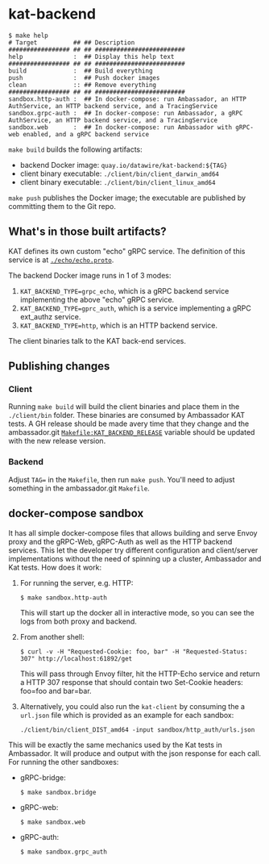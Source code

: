 # kat-backend

   ```console
   $ make help
   # Target          ## ## Description
   ################# ## ## #########################
   help              :  ## Display this help text
   ################# ## ## #########################
   build             :  ## Build everything
   push              :  ## Push docker images
   clean             :: ## Remove everything
   ################# ## ## #########################
   sandbox.http-auth :  ## In docker-compose: run Ambassador, an HTTP AuthService, an HTTP backend service, and a TracingService
   sandbox.grpc-auth :  ## In docker-compose: run Ambassador, a gRPC AuthService, an HTTP backend service, and a TracingService
   sandbox.web       :  ## In docker-compose: run Ambassador with gRPC-web enabled, and a gRPC backend service
   ```

`make build` builds the following artifacts:
 - backend Docker image: `quay.io/datawire/kat-backend:${TAG}`
 - client binary executable: `./client/bin/client_darwin_amd64`
 - client binary executable: `./client/bin/client_linux_amd64`

`make push` publishes the Docker image; the executable are published
by committing them to the Git repo.

## What's in those built artifacts?

KAT defines its own custom "echo" gRPC service.  The definition of
this service is at [`./echo/echo.proto`][].

The backend Docker image runs in 1 of 3 modes:
 1. `KAT_BACKEND_TYPE=grpc_echo`, which is a gRPC backend service
    implementing the above "echo" gRPC service.
 2. `KAT_BACKEND_TYPE=gprc_auth`, which is a service implementing a
    gRPC ext_authz service.
 3. `KAT_BACKEND_TYPE=http`, which is an HTTP backend service.

The client binaries talk to the KAT back-end services.

[`./echo/echo.proto`]: ./echo/echo.proto

## Publishing changes

### Client

Running `make build` will build the client binaries and place them in
the `./client/bin` folder.  These binaries are consumed by Ambassador
KAT tests.  A GH release should be made avery time that they change
and the ambassador.git [`Makefile:KAT_BACKEND_RELEASE`][] variable
should be updated with the new release version.

[`Makefile:KAT_BACKEND_RELEASE`]: https://github.com/datawire/ambassador/blob/master/Makefile

### Backend

Adjust `TAG=` in the `Makefile`, then run `make push`.  You'll need to
adjust something in the ambassador.git `Makefile`.

## docker-compose sandbox

It has all simple docker-compose files that allows building and serve
Envoy proxy and the gRPC-Web, gRPC-Auth as well as the HTTP backend
services. This let the developer try different configuration and
client/server implementations without the need of spinning up a
cluster, Ambassador and Kat tests. How does it work:

1. For running the server, e.g. HTTP:

   ```console
   $ make sandbox.http-auth
   ```

   This will start up the docker all in interactive mode, so you can
   see the logs from both proxy and backend.

2. From another shell:

   ```console
   $ curl -v -H "Requested-Cookie: foo, bar" -H "Requested-Status: 307" http://localhost:61892/get
   ```

   This will pass through Envoy filter, hit the HTTP-Echo service and
   return a HTTP 307 response that should contain two Set-Cookie
   headers: foo=foo and bar=bar.

3. Alternatively, you could also run the `kat-client` by consuming the
   a `url.json` file which is provided as an example for each sandbox:

   ```console
   ./client/bin/client_DIST_amd64 -input sandbox/http_auth/urls.json
   ```

This will be exactly the same mechanics used by the Kat tests in
Ambassador. It will produce and output with the json response for each
call. For running the other sandboxes:

- gRPC-bridge:

  ```console
  $ make sandbox.bridge
  ```

- gRPC-web:

  ```console
  $ make sandbox.web
  ```

- gRPC-auth:

  ```console
  $ make sandbox.grpc_auth
  ```
